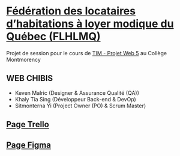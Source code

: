 # [Fédération des locataires d’habitations à loyer modique du Québec (FLHLMQ)](https://flhlmq.com/fr)
Projet de session pour le cours de [TIM - Projet Web 5](https://tim-montmorency.com/timdoc/582-518MO/projet/) au Collège Montmorency

## WEB CHIBIS 
- Keven Malric (Designer & Assurance Qualité (QA))
- Khaly Tia Sing (Développeur Back-end & DevOp)
- Sitmonterna Yi (Project Owner (PO) & Scrum Master)

## [Page Trello]()

## [Page Figma](https://www.figma.com/design/jDv0Ih4dnwJUnw45xJIMyO/maquette-web?node-id=0-1&t=9A0wB1zVGxeqVe9O-1)

